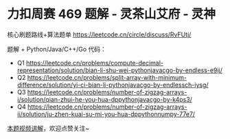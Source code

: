 # 力扣周赛 469 题解 - 灵茶山艾府 - 灵神

核心刷题路线+算法题单 https://leetcode.cn/circle/discuss/RvFUtj/

题解 + Python/Java/C++/Go 代码：
- Q1 https://leetcode.cn/problems/compute-decimal-representation/solution/bian-li-shu-wei-pythonjavacgo-by-endless-e9ij/
- Q2 https://leetcode.cn/problems/split-array-with-minimum-difference/solution/yi-ci-bian-li-pythonjavacgo-by-endlessch-iysg/
- Q3 https://leetcode.cn/problems/number-of-zigzag-arrays-i/solution/qian-zhui-he-you-hua-dppythonjavacgo-by-k4ps3/
- Q4 https://leetcode.cn/problems/number-of-zigzag-arrays-ii/solution/ju-zhen-kuai-su-mi-you-hua-dppythonnumpy-77e7/

[本题视频讲解](https://www.bilibili.com/video/BV156n9z7E9o/)，欢迎点赞关注~
